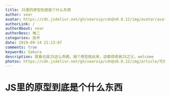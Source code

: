 ```yaml
---
title: JS里的原型到底是个什么东西
author: vear
avatar: https://cdn.jsdelivr.net/gh/vearvip/cdn@v0.0.12/img/avatar/avatar.webp
authorLink: /
authorAbout: vear
authorDesc: 唯二
categories: 技术
date: 2019-09-14 21:13:67
comments: true
keywords: Sakura
description: 我看也就JS这么奇葩，搞个原型链出来，这都得感谢JS之父，welcome 
photos: https://cdn.jsdelivr.net/gh/vearvip/cdn@v0.0.12/img/article/可爱女孩02.webp
---
```

# JS里的原型到底是个什么东西